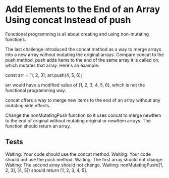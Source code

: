# Add Elements to the End of an Array Using concat Instead of push

Functional programming is all about creating and using non-mutating functions.

The last challenge introduced the concat method as a way to merge arrays into a new array without mutating the original arrays. Compare concat to the push method. push adds items to the end of the same array it is called on, which mutates that array. Here's an example:

const arr = [1, 2, 3];
arr.push(4, 5, 6);

arr would have a modified value of [1, 2, 3, 4, 5, 6], which is not the functional programming way.

concat offers a way to merge new items to the end of an array without any mutating side effects.

Change the nonMutatingPush function so it uses concat to merge newItem to the end of original without mutating original or newItem arrays. The function should return an array.

## Tests

Waiting: Your code should use the concat method.
Waiting: Your code should not use the push method.
Waiting: The first array should not change.
Waiting: The second array should not change.
Waiting: nonMutatingPush([1, 2, 3], [4, 5]) should return [1, 2, 3, 4, 5].
